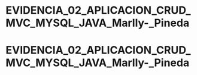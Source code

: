# EVIDENCIA_02_APLICACION_CRUD_MVC_MYSQL_JAVA_Marlly-_Pineda
# EVIDENCIA_02_APLICACION_CRUD_MVC_MYSQL_JAVA_Marlly-_Pineda
